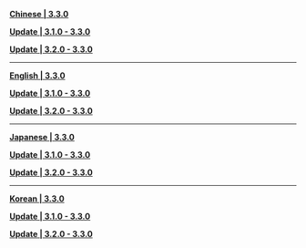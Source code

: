 **[Chinese | 3.3.0](https://autopatchhkws.yuanshen.com/client_app/download/pc_zip/20221128113321_cOH1qEM6iRagjJC6/Audio_Chinese_3.3.0.zip)**

**[Update | 3.1.0 - 3.3.0](https://autopatchhkws.yuanshen.com/client_app/update/hk4e_global/10/zh-cn_3.1.0_3.3.0_hdiff_LSgFINh859GtE0fp.zip)**

**[Update | 3.2.0 - 3.3.0](https://autopatchhkws.yuanshen.com/client_app/update/hk4e_global/10/zh-cn_3.2.0_3.3.0_hdiff_Y7EPh3tBmMbfwWac.zip)**

---

**[English | 3.3.0](https://autopatchhkws.yuanshen.com/client_app/download/pc_zip/20221128113321_cOH1qEM6iRagjJC6/Audio_English(US)_3.3.0.zip)**

**[Update | 3.1.0 - 3.3.0](https://autopatchhkws.yuanshen.com/client_app/update/hk4e_global/10/en-us_3.1.0_3.3.0_hdiff_IAkYRNMdX7OrEaHS.zip)**

**[Update | 3.2.0 - 3.3.0](https://autopatchhkws.yuanshen.com/client_app/update/hk4e_global/10/en-us_3.2.0_3.3.0_hdiff_Mtg67G54pwYTnuEA.zip)**

---

**[Japanese | 3.3.0](https://autopatchhkws.yuanshen.com/client_app/download/pc_zip/20221128113321_cOH1qEM6iRagjJC6/Audio_Japanese_3.3.0.zip)**

**[Update | 3.1.0 - 3.3.0](https://autopatchhkws.yuanshen.com/client_app/update/hk4e_global/10/ja-jp_3.1.0_3.3.0_hdiff_nYG9Lxsc5EUWXyrT.zip)**

**[Update | 3.2.0 - 3.3.0](https://autopatchhkws.yuanshen.com/client_app/update/hk4e_global/10/ja-jp_3.2.0_3.3.0_hdiff_DE9YUdTvyOecHkih.zip)**

---

**[Korean | 3.3.0](https://autopatchhkws.yuanshen.com/client_app/download/pc_zip/20221128113321_cOH1qEM6iRagjJC6/Audio_Korean_3.3.0.zip)**

**[Update | 3.1.0 - 3.3.0](https://autopatchhkws.yuanshen.com/client_app/update/hk4e_global/10/ko-kr_3.1.0_3.3.0_hdiff_zkv4RZ7Y5jfPGauO.zip)**

**[Update | 3.2.0 - 3.3.0](https://autopatchhkws.yuanshen.com/client_app/update/hk4e_global/10/ko-kr_3.2.0_3.3.0_hdiff_jfd7VWceoaE0A4uB.zip)**
